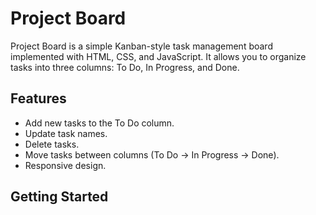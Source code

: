 # Project Board

Project Board is a simple Kanban-style task management board implemented with HTML, CSS, and JavaScript. It allows you to organize tasks into three columns: To Do, In Progress, and Done.

## Features

- Add new tasks to the To Do column.
- Update task names.
- Delete tasks.
- Move tasks between columns (To Do -> In Progress -> Done).
- Responsive design.

## Getting Started
